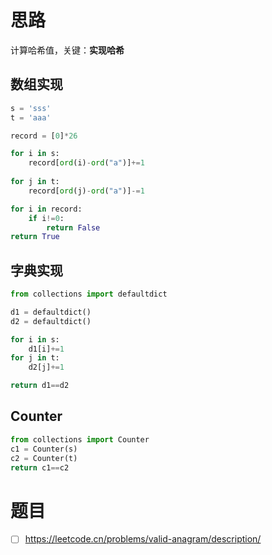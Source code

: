 # 思路

计算哈希值，关键：**实现哈希**

## 数组实现

```python
s = 'sss'
t = 'aaa'

record = [0]*26

for i in s:
    record[ord(i)-ord("a")]+=1
    
for j in t:
    record[ord(j)-ord("a")]-=1

for i in record:
    if i!=0:
        return False
return True
```

## 字典实现

```python
from collections import defaultdict

d1 = defaultdict()
d2 = defaultdict()

for i in s:
    d1[i]+=1
for j in t:
    d2[j]+=1

return d1==d2
```

## Counter

```python
from collections import Counter
c1 = Counter(s)
c2 = Counter(t)
return c1==c2
```

# 题目

- [ ] https://leetcode.cn/problems/valid-anagram/description/